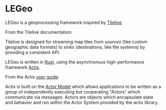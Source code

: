 LEGeo
=====

LEGeo is a geoprocessing framework inspired by [Tilelive](https://github.com/mapbox/tilelive).

From the Tilelive documentation:

Tilelive is designed for streaming map tiles from _sources_ (like custom geographic data formats) to _sinks_ (destinations, like file systems) by providing a consistent API.

LEGeo is written in [Rust](https://www.rust-lang.org/), using the asynchronous high-performance framework [Actix](https://actix.rs/).

From the Actix [user guide](https://actix.rs/book/actix/):

Actix is built on the [Actor Model](https://en.wikipedia.org/wiki/Actor_model) which allows applications to be written as a group of independently executing but cooperating "Actors" which communicate via messages. Actors are objects which encapsulate state and behavior and run within the Actor System provided by the actix library.
